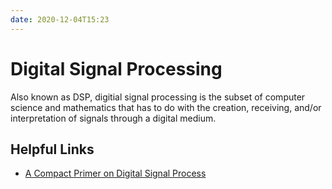 ```yaml
---
date: 2020-12-04T15:23
---
```


# Digital Signal Processing

Also known as DSP, digitial signal processing is the subset of computer science
and mathematics that has to do with the creation, receiving, and/or
interpretation of signals through a digital medium.

## Helpful Links

* [A Compact Primer on Digital Signal Process](https://jackschaedler.github.io/circles-sines-signals/)
